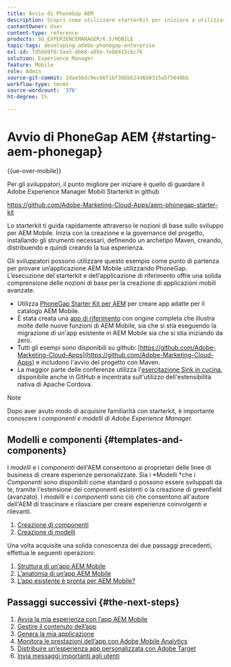 ```yaml
---
title: Avvio di PhoneGap AEM
description: Scopri come utilizzare starterkit per iniziare a utilizzare le nozioni di base sullo sviluppo di Adobe Experience Manager Mobili.
contentOwner: User
content-type: reference
products: SG_EXPERIENCEMANAGER/6.5/MOBILE
topic-tags: developing-adobe-phonegap-enterprise
exl-id: 7d56b9f0-5aa5-4b68-a85e-7e80415cbc76
solution: Experience Manager
feature: Mobile
role: Admin
source-git-commit: 2dae56dc9ec66f1bf36bbb24d6b0315a5f5040bb
workflow-type: tm+mt
source-wordcount: '376'
ht-degree: 1%

---
```


# Avvio di PhoneGap AEM {#starting-aem-phonegap}

{{ue-over-mobile}}

Per gli sviluppatori, il punto migliore per iniziare è quello di guardare il Adobe Experience Manager Mobili Starterkit in github

https://github.com/Adobe-Marketing-Cloud-Apps/aem-phonegap-starter-kit

Lo starterkit ti guida rapidamente attraverso le nozioni di base sullo sviluppo per AEM Mobile. Inizia con la creazione e la governance del progetto, installando gli strumenti necessari, definendo un archetipo Maven, creando, distribuendo e quindi creando la tua esperienza.

Gli sviluppatori possono utilizzare questo esempio come punto di partenza per provare un’applicazione AEM Mobile utilizzando PhoneGap. L’esecuzione del starterkit e dell’applicazione di riferimento offre una solida comprensione delle nozioni di base per la creazione di applicazioni mobili avanzate.

* Utilizza [PhoneGap Starter Kit per AEM](https://github.com/Adobe-Marketing-Cloud-Apps/aem-phonegap-starter-kit) per creare app adatte per il catalogo AEM Mobile.
* È stata creata una [app di riferimento](https://github.com/Adobe-Marketing-Cloud-Apps/aem-mobile-hybrid-reference) con origine completa che illustra molte delle nuove funzioni di AEM Mobile, sia che si stia eseguendo la migrazione di un&#39;app esistente in AEM Mobile sia che si stia iniziando da zero.
* Tutti gli esempi sono disponibili su github: [https://github.com/Adobe-Marketing-Cloud-Apps](https://github.com/Adobe-Marketing-Cloud-Apps) e includono l&#39;avvio del progetto con Maven.
* La maggior parte delle conferenze utilizza l&#39;[esercitazione Sink in cucina](https://github.com/blefebvre/aem-phonegap-kitchen-sink), disponibile anche in GitHub e incentrata sull&#39;utilizzo dell&#39;estensibilità nativa di Apache Cordova.

>[!NOTE]
>
>Dopo aver avuto modo di acquisire familiarità con starterkit, è importante conoscere i *componenti e modelli di Adobe Experience Manager.*

## Modelli e componenti {#templates-and-components}

I *modelli* e i *componenti* dell&#39;AEM consentono ai proprietari delle linee di business di creare esperienze personalizzate. Sia i *Modelli *che i *Componenti* sono disponibili come standard o possono essere sviluppati da te, tramite l&#39;estensione dei componenti esistenti o la creazione di greenfield (avanzato). I *modelli* e i *componenti* sono ciò che consentono all&#39;autore dell&#39;AEM di trascinare e rilasciare per creare esperienze coinvolgenti e rilevanti.

1. [Creazione di componenti](/help/sites-developing/components.md)
1. [Creazione di modelli](/help/sites-developing/templates.md)

Una volta acquisite una solida conoscenza dei due passaggi precedenti, effettua le seguenti operazioni:

1. [Struttura di un’app AEM Mobile](/help/mobile/phonegap-structure-an-app.md)
1. [L’anatomia di un’app AEM Mobile](/help/mobile/phonegap-apps-arch.md)
1. [L’app esistente è pronta per AEM Mobile?](/help/mobile/phonegap-adding-content-to-imported-app.md)

## Passaggi successivi {#the-next-steps}

1. [Avvia la mia esperienza con l’app AEM Mobile](/help/mobile/starting-aem-phonegap-app.md)
1. [Gestire il contenuto dell’app](/help/mobile/phonegap-manage-app-content.md)
1. [Genera la mia applicazione](/help/mobile/building-app-mobile-phonegap.md)
1. [Monitora le prestazioni dell’app con Adobe Mobile Analytics](/help/mobile/phonegap-intro-to-app-analytics.md)
1. [Distribuire un’esperienza app personalizzata con Adobe Target](/help/mobile/phonegap-aem-mobile-content-personalization.md)
1. [Invia messaggi importanti agli utenti](/help/mobile/phonegap-push-notifications.md)
